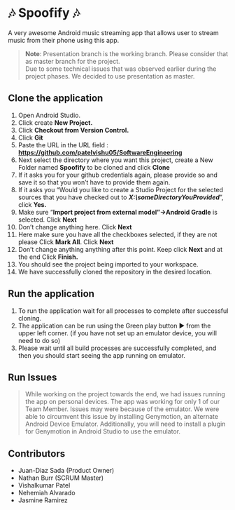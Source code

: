 # :notes: Spoofify :notes:
 A very awesome Android music streaming app that allows user to stream music from their phone using this app.
 
 >**Note**: Presentation branch is the working branch. Please consider that as master branch for the project. \
Due to some technical issues that was observed earlier during the project phases. We decided to use presentation as master.
 
 ## Clone the application
1.  Open Android Studio.
2. Click create **New Project.**
3. Click **Checkout from Version Control.**
4. Click **Git**
5. Paste the URL in the URL field : **https://github.com/patelvishu05/SoftwareEngineering**
6. Next select the directory where you want this project, create a New Folder named **Spoofify** to be cloned and click **Clone**
7.  If it asks you for your github credentials again, please provide so and save it so that you won’t have to provide them again.
8.  If it asks you “Would you like to create a Studio Project for the selected sources that you have checked out to ***X:\someDirectoryYouProvided***”, click **Yes.**
9.  Make sure “**Import project from external model”->Android Gradle** is selected. Click **Next**    
10.  Don’t change anything here. Click **Next**    
11.  Here make sure you have all the checkboxes selected, if they are not please Click **Mark All**. Click **Next**    
12.  Don’t change anything anything after this point. Keep click **Next** and at the end Click **Finish.**
13.  You should see the project being imported to your workspace.
14. We have successfully cloned the repository in the desired location.

## Run the application
1. To run the application wait for all processes to complete after successful cloning.
2. The application can be run using the Green play button ► from the upper left corner.
   (if you have not set up an emulator device, you will need to do so)
3. Please wait until all build processes are successfully completed, and then you 
   should start seeing the app running on emulator.

## Run Issues
> While working on the project towards the end, we had issues running the app on personal
  devices. The app was working for only 1 of our Team Member. Issues may were because of the
  emulator.
  We were able to circumvent this issue by installing Genymotion, an alternate Android Device Emulator.
  Additionally, you will need to install a plugin for Genymotion in Android Studio to use the emulator.

## Contributors
- Juan-Diaz Sada (Product Owner) 
- Nathan Burr (SCRUM Master) 
- Vishalkumar Patel 
- Nehemiah Alvarado 
- Jasmine Ramirez 

